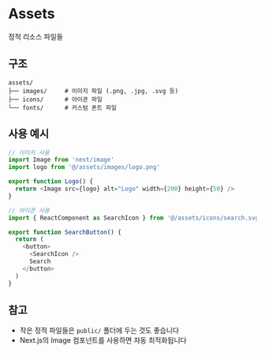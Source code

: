 # Assets

정적 리소스 파일들

## 구조

```
assets/
├── images/     # 이미지 파일 (.png, .jpg, .svg 등)
├── icons/      # 아이콘 파일
└── fonts/      # 커스텀 폰트 파일
```

## 사용 예시

```typescript
// 이미지 사용
import Image from 'next/image'
import logo from '@/assets/images/logo.png'

export function Logo() {
  return <Image src={logo} alt="Logo" width={200} height={50} />
}

// 아이콘 사용
import { ReactComponent as SearchIcon } from '@/assets/icons/search.svg'

export function SearchButton() {
  return (
    <button>
      <SearchIcon />
      Search
    </button>
  )
}
```

## 참고
- 작은 정적 파일들은 `public/` 폴더에 두는 것도 좋습니다
- Next.js의 Image 컴포넌트를 사용하면 자동 최적화됩니다
